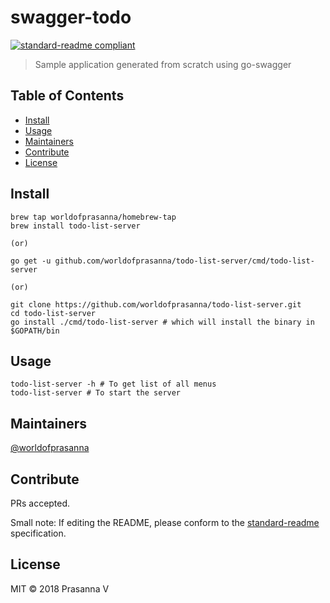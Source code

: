# swagger-todo

[![standard-readme compliant](https://img.shields.io/badge/standard--readme-OK-green.svg?style=flat-square)](https://github.com/RichardLitt/standard-readme)

> Sample application generated from scratch using go-swagger

## Table of Contents

- [Install](#install)
- [Usage](#usage)
- [Maintainers](#maintainers)
- [Contribute](#contribute)
- [License](#license)

## Install

```
brew tap worldofprasanna/homebrew-tap
brew install todo-list-server

(or)

go get -u github.com/worldofprasanna/todo-list-server/cmd/todo-list-server

(or)

git clone https://github.com/worldofprasanna/todo-list-server.git
cd todo-list-server
go install ./cmd/todo-list-server # which will install the binary in $GOPATH/bin
```

## Usage

```
todo-list-server -h # To get list of all menus
todo-list-server # To start the server
```

## Maintainers

[@worldofprasanna](https://github.com/worldofprasanna)

## Contribute

PRs accepted.

Small note: If editing the README, please conform to the [standard-readme](https://github.com/RichardLitt/standard-readme) specification.

## License

MIT © 2018 Prasanna V
